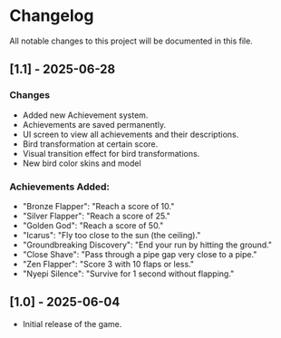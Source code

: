 # Changelog
All notable changes to this project will be documented in this file.

## [1.1] - 2025-06-28

### Changes
- Added new Achievement system.
- Achievements are saved permanently.
- UI screen to view all achievements and their descriptions.
- Bird transformation at certain score.
- Visual transition effect for bird transformations.
- New bird color skins and model

### Achievements Added:
- "Bronze Flapper": "Reach a score of 10."
- "Silver Flapper": "Reach a score of 25."
- "Golden God": "Reach a score of 50." 
- "Icarus": "Fly too close to the sun (the ceiling)."
- "Groundbreaking Discovery": "End your run by hitting the ground."
- "Close Shave": "Pass through a pipe gap very close to a pipe."
- "Zen Flapper": "Score 3 with 10 flaps or less."
- "Nyepi Silence": "Survive for 1 second without flapping."

## [1.0] - 2025-06-04
- Initial release of the game.
